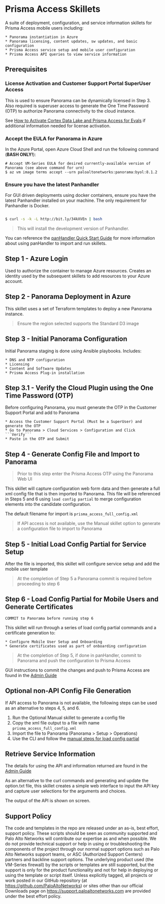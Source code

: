 # Prisma Access Skillets

A suite of deployment, configuration, and service information skillets for Prisma Access mobile users including:

    * Panorama instantiation in Azure
    * Panorama licensing, content updates, sw updates, and basic configuration
    * Prisma Access service setup and mobile user configuration
    * Prisma Access API queries to view service information

## Prerequisites

### License Activation and Customer Support Portal SuperUser Access

This is used to ensure Panorama can be dynamically licensed in Step 3. Also required is superuser access
to generate the One Time Password (OTP) to authorize Panorama connectivity to the cloud instance.

See [How to Activate Cortex Data Lake and Prisma Access for Evals](https://knowledgebase.paloaltonetworks.com/KCSArticleDetail?id=kA10g000000ClNg)
if additional information needed for license activation.

### Accept the EULA for Panorama in Azure
In the Azure Portal, open Azure Cloud Shell and run the following command (**BASH ONLY!**):
```
# Accept VM-Series EULA for desired currently-available version of Panorama (see above command for urn)
$ az vm image terms accept --urn paloaltonetworks:panorama:byol:8.1.2

```

### Ensure you have the latest Panhandler

For GUI driven deployments using docker containers, ensure you have the latest Panhandler installed on your machine.
The only requirement for Panhandler is Docker.

```bash

$ curl -s -k -L http://bit.ly/34kXVEn | bash

```

> This will install the development version of Panhandler.

You can reference the 
[panHandler Quick Start Guide](https://live.paloaltonetworks.com/t5/Skillet-Tools/Install-and-Get-Started-With-Panhandler/ta-p/307916)
for more information about using panHandler to import and run skillets.

## Step 1 - Azure Login

Used to authorize the container to manage Azure resources.
Creates an identity used by the subsequent skillets to add resources to your Azure account.

## Step 2 - Panorama Deployment in Azure

This skillet uses a set of Terraform templates to deploy a new Panorama instance.

> Ensure the region selected supports the Standard D3 image

## Step 3 - Initial Panorama Configuration

Initial Panorama staging is done using Ansible playbooks. Includes:

    * DNS and NTP configuration
    * Licensing
    * Content and Software Updates
    * Prisma Access Plug-in installation
    
## Step 3.1 - Verify the Cloud Plugin using the One Time Password (OTP)

Before configuring Panorama, you must generate the OTP in the Customer Support Portal and add to Panorama

    * Access the Customer Support Portal (Must be a SuperUser) and generate the OTP
    * Go to Panorama > Cloud Services > Configuration and Click ```Verify```
    * Paste in the OTP and Submit
    
## Step 4 - Generate Config File and Import to Panorama

> Prior to this step enter the Prisma Access OTP using the Panorama Web UI

This skillet will capture configuration web form data and then generate a full xml config file that is then imported
to Panorama. This file will be referenced in Steps 5 and 6 using ```load config partial``` to merge configuration elements
into the candidate configuration.

The default filename for import is ```prisma_access_full_config.xml```

> If API access is not available, use the Manual skillet option to generate a configuration file to import to Panorama

## Step 5 - Initial Load Config Partial for Service Setup

After the file is imported, this skillet will configure service setup and add the mobile user template

> At the completion of Step 5 a Panorama commit is required before proceeding to step 6
    
## Step 6 - Load Config Partial for Mobile Users and Generate Certificates

```COMMIT to Panorama before running step 6```

This skillet will run through a series of load config partial commands and a certificate
generation to:

    * Configure Mobile User Setup and Onboarding
    * Generate certificates used as part of onboarding configuration
    
> At the completion of Step 5, if done in panHandler, commit to Panorama and push the configuration to Prisma Access

GUI instructions to commit the changes and push to Prisma Access are found in the 
[Admin Guide](https://docs.paloaltonetworks.com/prisma/prisma-access/prisma-access-cloud-managed-admin/administer-prisma-access/commit-push-and-revert-prisma-access-configuration-changes.html)

## Optional non-API Config File Generation

If API access to Panorama is not available, the following steps can be used as an alternative to steps 4, 5, and 6.


1. Run the Optional Manual skillet to generate a config file
2. Copy the xml file output to a file with name ```prisma_access_full_config.xml```
3. Import the file to Panorama (Panorama > Setup > Operations)
4. Use the CLI and follow the [manual steps for load config partial]((https://github.com/PaloAltoNetworks/prisma-access-skillets/blob/develop/stage_2_configuration/full_config/README.md))


## Retrieve Service Information

The details for using the API and information returned are found in the
[Admin Guide](https://docs.paloaltonetworks.com/prisma/prisma-access/prisma-access-panorama-admin/prisma-access-overview/retrieve-ip-addresses-for-prisma-access.html)

As an alternative to the curl commands and generating and update the option.txt file, this skillet
creates a simple web interface to input the API key and capture user selections for the arguments and choices.

The output of the API is shown on screen.


## Support Policy

The code and templates in the repo are released under an as-is, best effort,
support policy. These scripts should be seen as community supported and
Palo Alto Networks will contribute our expertise as and when possible.
We do not provide technical support or help in using or troubleshooting the
components of the project through our normal support options such as
Palo Alto Networks support teams, or ASC (Authorized Support Centers)
partners and backline support options. The underlying product used
(the VM-Series firewall) by the scripts or templates are still supported,
but the support is only for the product functionality and not for help in
deploying or using the template or script itself. Unless explicitly tagged,
all projects or work posted in our GitHub repository
(at https://github.com/PaloAltoNetworks) or sites other than our official
Downloads page on https://support.paloaltonetworks.com are provided under
the best effort policy.

